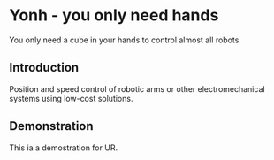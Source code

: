# Yonh - you only need hands
You only need a cube in your hands to control almost all robots.


## Introduction
Position and speed control of robotic arms or other electromechanical systems using low-cost solutions.
    

## Demonstration 

This ia a demostration for UR.
